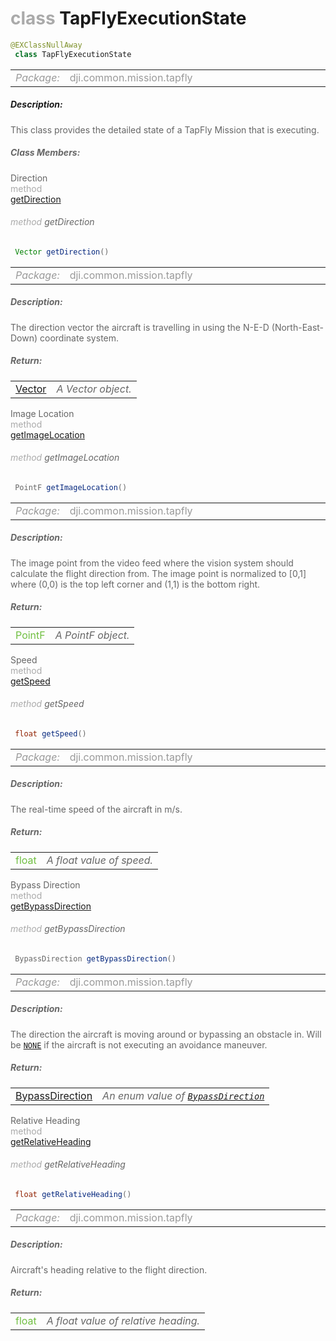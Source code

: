 <div class="article"><h1 ><font color="#AAA">class </font>TapFlyExecutionState</h1></div>

~~~java
@EXClassNullAway
 class TapFlyExecutionState 
~~~

<html><table class="table-supportedby"><tr valign="top"><td width=15%><font color="#999"><i>Package:</i></td><td width=85%><font color="#999">dji.common.mission.tapfly</td></tr></table></html>



##### Description:



<font color="#666">This class provides the detailed state of a TapFly Mission that is executing.



##### Class Members:

<div class="api-row" id="djitapflymission_djitapflyexecutionstate_direction"><div class="api-col left">Direction</div><div class="api-col middle" style="color:#AAA">method</div><div class="api-col right"><a class="trigger" href="#djitapflymission_djitapflyexecutionstate_direction_inline">getDirection</a></div></div><div class="inline-doc" id="djitapflymission_djitapflyexecutionstate_direction_inline"

><div class="article"><h6 ><font color="#AAA">method </font>getDirection</h6></div>

~~~java
 Vector getDirection() 
~~~

<html><table class="table-supportedby"><tr valign="top"><td width=15%><font color="#999"><i>Package:</i></td><td width=85%><font color="#999">dji.common.mission.tapfly</td></tr></table></html>



##### Description:



<font color="#666">The direction vector the aircraft is travelling in using the N-E-D  (North-East-Down) coordinate system.



##### Return:

<html><table class="table-inline-parameters"><tr valign="top"><td><font color="#70BF41"><a href="/Components/Missions/DJITapFlyMission_DJIVector.html#djitapflymission_djivector">Vector</a></td><td><font color="#666"><i>A Vector object.</i></td></tr></table></html></div>

<div class="api-row" id="djitapflymission_djitapflyexecutionstate_imagelocation"><div class="api-col left">Image Location</div><div class="api-col middle" style="color:#AAA">method</div><div class="api-col right"><a class="trigger" href="#djitapflymission_djitapflyexecutionstate_imagelocation_inline">getImageLocation</a></div></div><div class="inline-doc" id="djitapflymission_djitapflyexecutionstate_imagelocation_inline"

><div class="article"><h6 ><font color="#AAA">method </font>getImageLocation</h6></div>

~~~java
 PointF getImageLocation() 
~~~

<html><table class="table-supportedby"><tr valign="top"><td width=15%><font color="#999"><i>Package:</i></td><td width=85%><font color="#999">dji.common.mission.tapfly</td></tr></table></html>



##### Description:



<font color="#666">The image point from the video feed where the vision system should calculate the  flight direction from. The image point is normalized to [0,1] where (0,0) is the  top left corner and (1,1) is the bottom right.



##### Return:

<html><table class="table-inline-parameters"><tr valign="top"><td><font color="#70BF41">PointF</td><td><font color="#666"><i>A PointF object.</i></td></tr></table></html></div>

<div class="api-row" id="djitapflymission_djitapflyexecutionstate_speed"><div class="api-col left">Speed</div><div class="api-col middle" style="color:#AAA">method</div><div class="api-col right"><a class="trigger" href="#djitapflymission_djitapflyexecutionstate_speed_inline">getSpeed</a></div></div><div class="inline-doc" id="djitapflymission_djitapflyexecutionstate_speed_inline"

><div class="article"><h6 ><font color="#AAA">method </font>getSpeed</h6></div>

~~~java
 float getSpeed() 
~~~

<html><table class="table-supportedby"><tr valign="top"><td width=15%><font color="#999"><i>Package:</i></td><td width=85%><font color="#999">dji.common.mission.tapfly</td></tr></table></html>



##### Description:



<font color="#666">The real-time speed of the aircraft in m/s.



##### Return:

<html><table class="table-inline-parameters"><tr valign="top"><td><font color="#70BF41">float</td><td><font color="#666"><i>A float value of speed.</i></td></tr></table></html></div>

<div class="api-row" id="djitapflymission_djitapflyexecutionstate_bypassdirection"><div class="api-col left">Bypass Direction</div><div class="api-col middle" style="color:#AAA">method</div><div class="api-col right"><a class="trigger" href="#djitapflymission_djitapflyexecutionstate_bypassdirection_inline">getBypassDirection</a></div></div><div class="inline-doc" id="djitapflymission_djitapflyexecutionstate_bypassdirection_inline"

><div class="article"><h6 ><font color="#AAA">method </font>getBypassDirection</h6></div>

~~~java
 BypassDirection getBypassDirection() 
~~~

<html><table class="table-supportedby"><tr valign="top"><td width=15%><font color="#999"><i>Package:</i></td><td width=85%><font color="#999">dji.common.mission.tapfly</td></tr></table></html>



##### Description:



<font color="#666">The direction the aircraft is moving around or bypassing an obstacle in. Will be  <code><a href="/Components/Missions/DJITapFlyMission.html#djitapflymission_djibypassdirection_none">NONE</a></code> if the aircraft is not executing  an avoidance maneuver.



##### Return:

<html><table class="table-inline-parameters"><tr valign="top"><td><font color="#70BF41"><a href="/Components/Missions/DJITapFlyMission.html#djitapflymission_djibypassdirection">BypassDirection</a></td><td><font color="#666"><i>An enum value of <code><a href="/Components/Missions/DJITapFlyMission.html#djitapflymission_djibypassdirection">BypassDirection</a></code></i></td></tr></table></html></div>

<div class="api-row" id="djitapflymission_djitapflyexecutionstate_relativeheading"><div class="api-col left">Relative Heading</div><div class="api-col middle" style="color:#AAA">method</div><div class="api-col right"><a class="trigger" href="#djitapflymission_djitapflyexecutionstate_relativeheading_inline">getRelativeHeading</a></div></div><div class="inline-doc" id="djitapflymission_djitapflyexecutionstate_relativeheading_inline"

><div class="article"><h6 ><font color="#AAA">method </font>getRelativeHeading</h6></div>

~~~java
 float getRelativeHeading() 
~~~

<html><table class="table-supportedby"><tr valign="top"><td width=15%><font color="#999"><i>Package:</i></td><td width=85%><font color="#999">dji.common.mission.tapfly</td></tr></table></html>



##### Description:



<font color="#666">Aircraft's heading relative to the flight direction.



##### Return:

<html><table class="table-inline-parameters"><tr valign="top"><td><font color="#70BF41">float</td><td><font color="#666"><i>A float value of relative heading.</i></td></tr></table></html></div>


